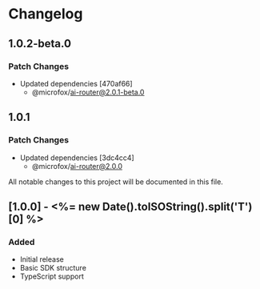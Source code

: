 # Changelog

## 1.0.2-beta.0

### Patch Changes

- Updated dependencies [470af66]
  - @microfox/ai-router@2.0.1-beta.0

## 1.0.1

### Patch Changes

- Updated dependencies [3dc4cc4]
  - @microfox/ai-router@2.0.0

All notable changes to this project will be documented in this file.

## [1.0.0] - <%= new Date().toISOString().split('T')[0] %>

### Added

- Initial release
- Basic SDK structure
- TypeScript support

<!-- Add your changes here using this format:

## [1.1.0] - YYYY-MM-DD

### Added
- New feature

### Changed
- Updated feature

### Fixed
- Bug fix

### Removed
- Deprecated feature
-->
